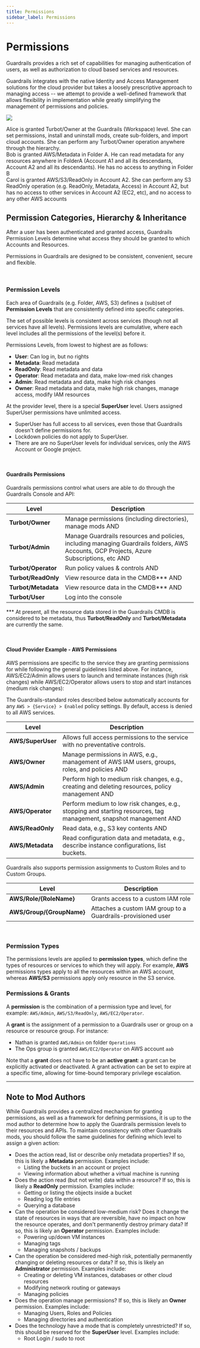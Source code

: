 ```yaml
---
title: Permissions
sidebar_label: Permissions
---
```


# Permissions

Guardrails provides a rich set of capabilities for managing authentication of users,
as well as authorization to cloud based services and resources.

Guardrails integrates with the native Identity and Access Management solutions for
the cloud provider but takes a loosely prescriptive approach to managing access
-- we attempt to provide a well-defined framework that allows flexibility in
implementation while greatly simplifying the management of permissions and
policies.

![](/images/docs/guardrails/turbot-iam.png)

<div className="example"> Alice is granted Turbot/Owner at the Guardrails (Workspace) level.  She can set permissions, install and uninstall mods, create sub-folders, and import cloud accounts.  She can perform any Turbot/Owner operation anywhere through the hierarchy.
</div>

<div className="example"> Bob is granted AWS/Metadata in Folder A. He can read metadata for any resources anywhere in FolderA (Account A1 and all its descendants, Account A2 and all its descendants). He has no access to anything in Folder B
</div>

<div className="example"> Carol is granted AWS/S3/ReadOnly in Account A2. She can perform any S3 ReadOnly operation (e.g. ReadOnly, Metadata, Access) in Account A2, but has no access to other services in Account A2 (EC2, etc), and no access to any other AWS accounts
</div>

## Permission Categories, Hierarchy & Inheritance

After a user has been authenticated and granted access, Guardrails Permission Levels
determine what access they should be granted to which Accounts and Resources.

Permissions in Guardrails are designed to be consistent, convenient, secure and
flexible.

&nbsp;

### Permission Levels

Each area of Guardrails (e.g. Folder, AWS, S3) defines a (sub)set of **Permission
Levels** that are consistently defined into specific categories.

The set of possible levels is consistent across services (though not all
services have all levels). Permissions levels are cumulative, where each level
includes all the permissions of the level(s) before it.

Permissions Levels, from lowest to highest are as follows:

- **User**: Can log in, but no rights
- **Metadata**: Read metadata
- **ReadOnly**: Read metadata and data
- **Operator**: Read metadata and data, make low-med risk changes
- **Admin**: Read metadata and data, make high risk changes
- **Owner**: Read metadata and data, make high risk changes, manage access,
  modify IAM resources

At the provider level, there is a special **SuperUser** level. Users assigned
SuperUser permissions have unlimited access.

- SuperUser has full access to all services, even those that Guardrails doesn't
  define permissions for.
- Lockdown policies do not apply to SuperUser.
- There are are no SuperUser levels for individual services, only the AWS
  Account or Google project.

&nbsp;

#### Guardrails Permissions

Guardrails permissions control what users are able to do through the Guardrails Console
and API:

| Level               | Description                                                                                                                               |
|---------------------|-------------------------------------------------------------------------------------------------------------------------------------------|
| **Turbot/Owner**    | Manage permissions (including directories), manage mods AND                                                                               |
| **Turbot/Admin**    | Manage Guardrails resources and policies, including managing Guardrails folders, AWS Accounts, GCP Projects, Azure Subscriptions, etc AND |
| **Turbot/Operator** | Run policy values & controls AND                                                                                                          |
| **Turbot/ReadOnly** | View resource data in the CMDB\*\*\* AND                                                                                                  |
| **Turbot/Metadata** | View resource data in the CMDB\*\*\* AND                                                                                                  |
| **Turbot/User**     | Log into the console                                                                                                                      |

\*\*\* At present, all the resource data stored in the Guardrails CMDB is considered
to be metadata, thus **Turbot/ReadOnly** and **Turbot/Metadata** are currently
the same.

&nbsp;

#### Cloud Provider Example - AWS Permissions

AWS permissions are specific to the service they are granting permissions for
while following the general guidelines listed above. For instance, AWS/EC2/Admin
allows users to launch and terminate instances (high risk changes) while
AWS/EC2/Operator allows users to stop and start instances (medium risk changes):

The Guardrails-standard roles described below automatically accounts for any `AWS > {Service} > Enabled` policy
settings. By default, access is denied to all AWS services.

| Level             | Description                                                                                                        |
|-------------------|--------------------------------------------------------------------------------------------------------------------|
| **AWS/SuperUser** | Allows full access permissions to the service with no preventative controls.                                       |
| **AWS/Owner**     | Manage permissions in AWS, e.g., management of AWS IAM users, groups, roles, and policies AND                      |
| **AWS/Admin**     | Perform high to medium risk changes, e.g., creating and deleting resources, policy management AND                  |
| **AWS/Operator**  | Perform medium to low risk changes, e.g., stopping and starting resources, tag management, snapshot management AND |
| **AWS/ReadOnly**  | Read data, e.g., S3 key contents AND                                                                               |
| **AWS/Metadata**  | Read configuration data and metadata, e.g., describe instance configurations, list buckets.                        |

Guardrails also supports permission assignments to Custom Roles and to Custom Groups.

| Level                     | Description                                                  |
|---------------------------|--------------------------------------------------------------|
| **AWS/Role/{RoleName}**   | Grants access to a custom IAM role                           |
| **AWS/Group/{GroupName}** | Attaches a custom IAM group to a Guardrails-provisioned user |

&nbsp;

### Permission Types

The permissions levels are applied to **permission types**, which define the
types of resources or services to which they will apply. For example, **AWS**
permissions types apply to all the resources within an AWS account, whereas
**AWS/S3** permissions apply only resource in the S3 service.

### Permissions & Grants

A **permission** is the combination of a permission type and level, for example:
`AWS/Admin`, `AWS/S3/ReadOnly`, `AWS/EC2/Operator`.

A **grant** is the assignment of a permission to a Guardrails user or group on a
resource or resource group. For instance:

- Nathan is granted `AWS/Admin` on folder `Operations`
- The Ops group is granted `AWS/EC2/Operator` on AWS account `aab`

Note that a **grant** does not have to be an **active grant**: a grant can be
explicitly activated or deactivated. A grant activation can be set to expire at
a specific time, allowing for time-bound temporary privilege escalation.

---

## Note to Mod Authors

While Guardrails provides a centralized mechanism for granting permissions, as well
as a framework for defining permissions, it is up to the mod author to determine
how to apply the Guardrails permission levels to their resources and APIs. To
maintain consistency with other Guardrails mods, you should follow the same
guidelines for defining which level to assign a given action:

- Does the action read, list or describe only metadata properties? If so, this
  is likely a **Metadata** permission. Examples include:
  - Listing the buckets in an account or project
  - Viewing information about whether a virtual machine is running
- Does the action read (but not write) data within a resource? If so, this is
  likely a **ReadOnly** permission. Examples include:
  - Getting or listing the objects inside a bucket
  - Reading log file entries
  - Querying a database
- Can the operation be considered low-medium risk? Does it change the state of
  resources in ways that are reversible, have no impact on how the resource
  operates, and don't permanently destroy primary data? If so, this is likely an
  **Operator** permission. Examples include:
  - Powering up/down VM instances
  - Managing tags
  - Managing snapshots / backups
- Can the operation be considered med-high risk, potentially permanently
  changing or deleting resources or data? If so, this is likely an
  **Administrator** permission. Examples include:
  - Creating or deleting VM instances, databases or other cloud resources
  - Modifying network routing or gateways
  - Managing policies
- Does the operation manage permissions? If so, this is likely an **Owner**
  permission. Examples include:
  - Managing Users, Roles and Policies
  - Managing directories and authentication
- Does the technology have a mode that is completely unrestricted? If so, this
  should be reserved for the **SuperUser** level. Examples include:
  - Root Login / sudo to root
